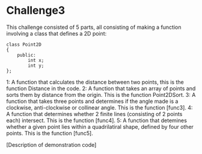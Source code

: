 # Challenge3

This challenge consisted of 5 parts, all consisting of making a function involving a class that defines a 2D point:
```
class Point2D
{
    public:
        int x;
        int y;
};
```
1: A function that calculates the distance between two points, this is the function Distance in the code.
2: A function that takes an array of points and sorts them by distance from the origin.  This is the function Point2DSort.
3: A function that takes three points and determines if the angle made is a clockwise, anti-clockwise or collinear angle. This is the function [func3].
4: A function that determines whether 2 finite lines (consisting of 2 points each) intersect. This is the function [func4].
5: A function that detemines whether a given point lies within a quadrilatiral shape, defined by four other points.  This is the function [func5].

[Description of demonstration code]
